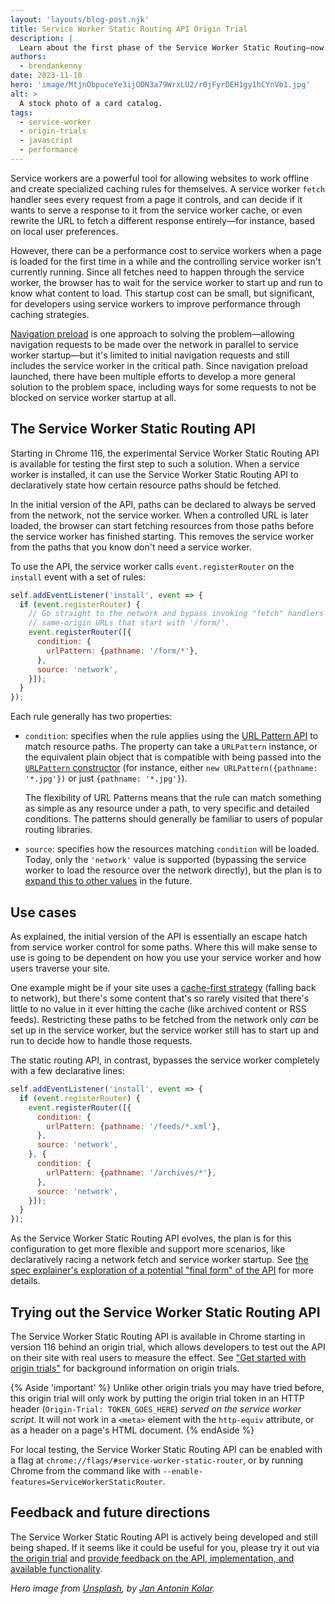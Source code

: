 ```yaml
---
layout: 'layouts/blog-post.njk'
title: Service Worker Static Routing API Origin Trial
description: |
  Learn about the first phase of the Service Worker Static Routing—now in an Origin Trial—a new API for declaratively specifying how routes should be handled (or not) by your Service Worker.
authors:
  - brendankenny
date: 2023-11-10
hero: 'image/MtjnObpuceYe3ijODN3a79WrxLU2/r0jFyrDEH1gy1hCYnVb1.jpg'
alt: >
  A stock photo of a card catalog.
tags:
  - service-worker
  - origin-trials
  - javascript
  - performance
---
```


Service workers are a powerful tool for allowing websites to work offline and create specialized caching rules for themselves. A service worker `fetch` handler sees every request from a page it controls, and can decide if it wants to serve a response to it from the service worker cache, or even rewrite the URL to fetch a different response entirely—for instance, based on local user preferences.

However, there can be a performance cost to service workers when a page is loaded for the first time in a while and the controlling service worker isn't currently running. Since all fetches need to happen through the service worker, the browser has to wait for the service worker to start up and run to know what content to load. This startup cost can be small, but significant, for developers using service workers to improve performance through caching strategies.

[Navigation preload](https://web.dev/blog/navigation-preload) is one approach to solving the problem—allowing navigation requests to be made over the network in parallel to service worker startup—but it's limited to initial navigation requests and still includes the service worker in the critical path. Since navigation preload launched, there have been multiple efforts to develop a more general solution to the problem space, including ways for some requests to not be blocked on service worker startup at all.

## The Service Worker Static Routing API

Starting in Chrome 116, the experimental Service Worker Static Routing API is available for testing the first step to such a solution. When a service worker is installed, it can use the Service Worker Static Routing API to declaratively state how certain resource paths should be fetched.

In the initial version of the API, paths can be declared to always be served from the network, not the service worker. When a controlled URL is later loaded, the browser can start fetching resources from those paths before the service worker has finished starting. This removes the service worker from the paths that you know don't need a service worker.

To use the API, the service worker calls `event.registerRouter` on the `install` event with a set of rules:

```js
self.addEventListener('install', event => {
  if (event.registerRouter) {
    // Go straight to the network and bypass invoking "fetch" handlers for all
    // same-origin URLs that start with '/form/'.
    event.registerRouter([{
      condition: {
        urlPattern: {pathname: '/form/*'},
      },
      source: 'network',
    }]);
  }
});
```

Each rule generally has two properties:

- `condition`: specifies when the rule applies using the [URL Pattern API](https://developer.mozilla.org/docs/Web/API/URL_Pattern_API) to match resource paths. The property can take a `URLPattern` instance, or the equivalent plain object that is compatible with being passed into the [`URLPattern` constructor](https://developer.mozilla.org/docs/Web/API/URLPattern/URLPattern) (for instance, either `new URLPattern({pathname: '*.jpg'})` or just `{pathname: '*.jpg'}`).


   The flexibility of URL Patterns means that the rule can match something as simple as any resource under a path, to very specific and detailed conditions. The patterns should generally be familiar to users of popular routing libraries.


- `source`: specifies how the resources matching `condition` will be loaded. Today, only the `'network'` value is supported (bypassing the service worker to load the resource over the network directly), but the plan is to [expand this to other values](https://github.com/WICG/service-worker-static-routing-api/blob/main/final-form.md) in the future.

## Use cases

As explained, the initial version of the API is essentially an escape hatch from service worker control for some paths. Where this will make sense to use is going to be dependent on how you use your service worker and how users traverse your site.

One example might be if your site uses a [cache-first strategy](https://web.dev/articles/offline-cookbook#cache-falling-back-to-network) (falling back to network), but there's some content that's so rarely visited that there's little to no value in it ever hitting the cache (like archived content or RSS feeds). Restricting these paths to be fetched from the network only _can_ be set up in the service worker, but the service worker still has to start up and run to decide how to handle those requests.

The static routing API, in contrast, bypasses the service worker completely with a few declarative lines:

```js
self.addEventListener('install', event => {
  if (event.registerRouter) {
    event.registerRouter([{
      condition: {
        urlPattern: {pathname: '/feeds/*.xml'},
      },
      source: 'network',
    }, {
      condition: {
        urlPattern: {pathname: '/archives/*'},
      },
      source: 'network',
    }]);
  }
});
```

As the Service Worker Static Routing API evolves, the plan is for this configuration to get more flexible and support more scenarios, like declaratively racing a network fetch and service worker startup. See [the spec explainer's exploration of a potential "final form" of the API](https://github.com/WICG/service-worker-static-routing-api/blob/main/final-form.md) for more details.

## Trying out the Service Worker Static Routing API

The Service Worker Static Routing API is available in Chrome starting in version 116 behind an origin trial, which allows developers to test out the API on their site with real users to measure the effect. See ["Get started with origin trials"](/docs/web-platform/origin-trials/) for background information on origin trials.

{% Aside 'important' %}
  Unlike other origin trials you may have tried before, this origin trial will only work by putting the origin trial token in an HTTP header (<code>Origin-Trial: TOKEN_GOES_HERE</code>) <em>served on the service worker script</em>. It will not work in a <code>&lt;meta&gt;</code> element with the <code>http-equiv</code> attribute, or as a header on a page's HTML document.
{% endAside %}

For local testing, the Service Worker Static Routing API can be enabled with a flag at `chrome://flags/#service-worker-static-router`, or by running Chrome from the command like with `--enable-features=ServiceWorkerStaticRouter`.

## Feedback and future directions

The Service Worker Static Routing API is actively being developed and still being shaped. If it seems like it could be useful for you, please try it out via [the origin trial](https://developer.chrome.com/origintrials/#/view_trial/1458040379361198081) and [provide feedback on the API, implementation, and available functionality](https://github.com/WICG/service-worker-static-routing-api/issues).

_Hero image from [Unsplash](https://unsplash.com/), by [Jan Antonin Kolar](https://unsplash.com/@jankolar)._
